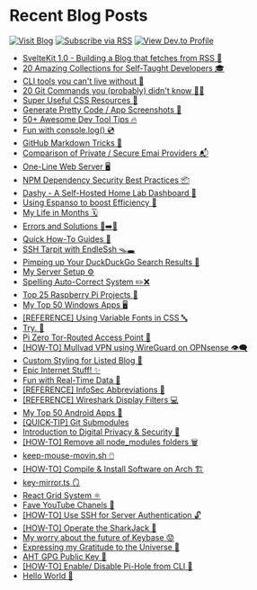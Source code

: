 # Recent Blog Posts

[![Visit Blog](https://img.shields.io/badge/Blog-notes.aliciasykes.com-%2305d2bf?logo=aseprite&style=flat-square&logoColor=aqua)](https://notes.aliciasykes.com/)
[![Subscribe via RSS](https://img.shields.io/badge/RSS-Subscribe-%23FFA500?logo=rss&style=flat-square)](https://notes.aliciasykes.com/feed)
[![View Dev.to Profile](https://img.shields.io/badge/Dev.to-@Lissy93-%23a300ff?logo=Dev.to&style=flat-square)](https://dev.to/lissy93)


<!-- BLOG-POST-LIST:START -->
- [SvelteKit 1.0 - Building a Blog that fetches from RSS 🦄](https://notes.aliciasykes.com/42764/sveltekit-1-0-building-a-blog-that-fetches-from-rss)
- [20 Amazing Collections for Self-Taught Developers 🎓](https://notes.aliciasykes.com/42310/20-amazing-collections-for-self-taught-developers)
- [CLI tools you can&#39;t live without 🔧](https://notes.aliciasykes.com/41983/cli-tools-you-can-t-live-without)
- [20 Git Commands you &lpar;probably&rpar; didn&#39;t know 🧙‍♂️](https://notes.aliciasykes.com/41171/20-git-commands-you-probably-didn-t-know)
- [Super Useful CSS Resources 🌈](https://notes.aliciasykes.com/40638/super-useful-css-resources)
- [Generate Pretty Code / App Screenshots 📸](https://notes.aliciasykes.com/40473/generate-pretty-code-app-screenshots)
- [50+ Awesome Dev Tool Tips 🔥](https://notes.aliciasykes.com/40065/50-awesome-dev-tool-tips)
- [Fun with console.log&lpar;&rpar;  💿](https://notes.aliciasykes.com/38041/fun-with-console-log)
- [GitHub Markdown Tricks 🐙](https://notes.aliciasykes.com/36402/github-markdown-tricks)
- [Comparison of Private / Secure Emai Providers 📬](https://notes.aliciasykes.com/35375/comparison-of-private-secure-emai-providers)
- [One-Line Web Server 🖥️](https://notes.aliciasykes.com/32456/one-line-web-server)
- [NPM Dependency Security Best Practices 📦](https://notes.aliciasykes.com/28300/npm-dependency-security-best-practices)
- [Dashy - A Self-Hosted Home Lab Dashboard 🚀](https://notes.aliciasykes.com/25291/dashy-a-self-hosted-home-lab-dashboard)
- [Using Espanso to boost Efficiency 🚤](https://notes.aliciasykes.com/25213/using-espanso-to-boost-efficiency)
- [My Life in Months 🗓️](https://notes.aliciasykes.com/24701/my-life-in-months)
- [Errors and Solutions 🤬➡️🥳](https://notes.aliciasykes.com/24099/errors-and-solutions)
- [Quick How-To Guides 💫](https://notes.aliciasykes.com/23844/quick-how-to-guides)
- [SSH Tarpit with EndleSsh 🪤🕳️](https://notes.aliciasykes.com/23745/ssh-tarpit-with-endlessh)
- [Pimping up Your DuckDuckGo Search Results 💄](https://notes.aliciasykes.com/23054/pimping-up-your-duckduckgo-search-results)
- [My Server Setup ⚙️](https://notes.aliciasykes.com/22798/my-server-setup)
- [Spelling Auto-Correct System ✏️❌](https://notes.aliciasykes.com/22944/spelling-auto-correct-system)
- [Top 25 Raspberry Pi Projects 🥧](https://notes.aliciasykes.com/23239/top-25-raspberry-pi-projects)
- [My Top 50 Windows Apps 🖥](https://notes.aliciasykes.com/21879/my-top-50-windows-apps)
- [[REFERENCE] Using Variable Fonts in CSS 🔤](https://notes.aliciasykes.com/20679/reference-using-variable-fonts-in-css)
- [Try. 💯](https://notes.aliciasykes.com/25192/try)
- [Pi Zero Tor-Routed Access Point 📶](https://notes.aliciasykes.com/19109/pi-zero-tor-routed-access-point)
- [[HOW-TO] Mullvad VPN using WireGuard on OPNsense 👁️‍🗨️](https://notes.aliciasykes.com/18842/how-to-mullvad-vpn-using-wireguard-on-opnsense)
- [Custom Styling for Listed Blog 💅](https://notes.aliciasykes.com/18756/custom-styling-for-listed-blog)
- [Epic Internet Stuff! ✨](https://notes.aliciasykes.com/18724/epic-internet-stuff)
- [Fun with Real-Time Data 🌠](https://notes.aliciasykes.com/18611/fun-with-real-time-data)
- [[REFERENCE] InfoSec Abbreviations 🔡](https://notes.aliciasykes.com/18536/reference-infosec-abbreviations)
- [[REFERENCE] Wireshark Display Filters 💻](https://notes.aliciasykes.com/18452/reference-wireshark-display-filters)
- [My Top 50 Android Apps 📱](https://notes.aliciasykes.com/18336/my-top-50-android-apps)
- [[QUICK-TIP] Git Submodules](https://notes.aliciasykes.com/17996/quick-tip-git-submodules)
- [Introduction to Digital Privacy &amp; Security 🔐](https://notes.aliciasykes.com/17371/introduction-to-digital-privacy-security)
- [[HOW-TO] Remove all node_modules folders 🗑️](https://notes.aliciasykes.com/16988/how-to-remove-all-node_modules-folders)
- [keep-mouse-movin.sh 🖱️](https://notes.aliciasykes.com/16818/keep-mouse-movin-sh)
- [[HOW-TO] Compile &amp; Install Software on Arch 🏗️](https://notes.aliciasykes.com/16801/how-to-compile-install-software-on-arch)
- [key-mirror.ts 🪞](https://notes.aliciasykes.com/16769/key-mirror-ts)
- [React Grid System ⚛️](https://notes.aliciasykes.com/16564/react-grid-system)
- [Fave YouTube Chanels 📼](https://notes.aliciasykes.com/16496/fave-youtube-chanels)
- [[HOW-TO] Use SSH for Server Authentication 🔓](https://notes.aliciasykes.com/15742/how-to-use-ssh-for-server-authentication)
- [[HOW-TO] Operate the SharkJack 🦈](https://notes.aliciasykes.com/14972/how-to-operate-the-sharkjack)
- [My worry about the future of Keybase 😟](https://notes.aliciasykes.com/14871/my-worry-about-the-future-of-keybase)
- [Expressing my Gratitude to the Universe 🌌](https://notes.aliciasykes.com/18762/expressing-my-gratitude-to-the-universe)
- [AHT GPG Public Key 🔑](https://notes.aliciasykes.com/13403/aht-gpg-public-key)
- [[HOW-TO] Enable/ Disable Pi-Hole from CLI 🥧](https://notes.aliciasykes.com/13402/how-to-enable-disable-pi-hole-from-cli)
- [Hello World 👋](https://notes.aliciasykes.com/13001/hello-world)
<!-- BLOG-POST-LIST:END -->
